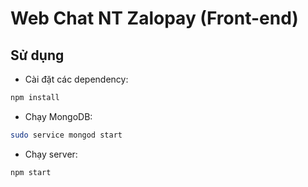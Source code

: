 # Web Chat NT Zalopay (Front-end)

## Sử dụng

- Cài đặt các dependency:

````sh
npm install
````

- Chạy MongoDB:

````sh
sudo service mongod start
````

- Chạy server:

```
npm start
```